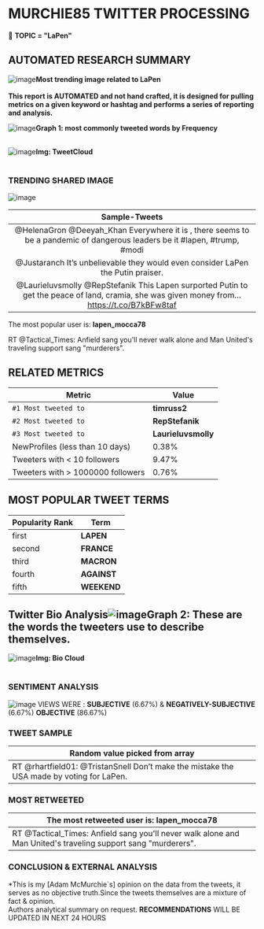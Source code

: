 # MURCHIE85 TWITTER PROCESSING 
&#x1F34E; **TOPIC = "LaPen"**

## AUTOMATED RESEARCH SUMMARY

![image](twitterPostedImage.png)**Most trending image related to LaPen**
<br></br>
<b> This report is AUTOMATED and not hand crafted, it is designed for pulling metrics on a given keyword or hashtag and performs a series of reporting and analysis.</b>



![image](TWEETS.png)**Graph 1: most commonly tweeted words by Frequency**<br></br>

![image](tweetCloud.png)**Img: TweetCloud**<br></br>

### TRENDING SHARED IMAGE

![image](secondTwitterPostedImage.png)



|                **Sample-Tweets**        |
| :-------------: |
| @HelenaGron @Deeyah_Khan Everywhere it is , there seems to be a pandemic of dangerous  leaders be it #lapen, #trump, #modi |
| @Justaranch It’s unbelievable they would even consider LaPen the Putin praiser. |
| @Laurieluvsmolly @RepStefanik This Lapen surported Putin to get the peace of land, cramia, she was given money from… https://t.co/B7kBFw8taf |

The most popular user is: **lapen_mocca78**
<div class="alert alert-block alert-danger"> RT @Tactical_Times: Anfield sang you'll never walk alone and Man United's traveling support sang "murderers".</div>

## RELATED METRICS<br>
| Metric | Value |
| ------------- | ------------- |
| `#1 Most tweeted to`  | **timruss2** |
| `#2 Most tweeted to`  | **RepStefanik** |
| `#3 Most tweeted to`  | **Laurieluvsmolly** |
| NewProfiles (less than 10 days) | 0.38%  |
| Tweeters with < 10 followers  | 9.47%|
| Tweeters with > 1000000 followers  | 0.76%  |



## MOST POPULAR TWEET TERMS 


| Popularity Rank  | Term |
| ------------- | ------------- |
| first  | **LAPEN**  |
| second  | **FRANCE**  |
| third  | **MACRON** |
| fourth  | **AGAINST**  |
| fifth  | **WEEKEND**  |


## Twitter Bio Analysis![image](BIO.png)**Graph 2: These are the words the tweeters use to describe themselves.**
![image](bioCloud.png)**Img: Bio Cloud**<br></br>
### SENTIMENT ANALYSIS
![image](sentiment.png)
VIEWS WERE : **SUBJECTIVE**  (6.67%) & **NEGATIVELY-SUBJECTIVE** (6.67%) **OBJECTIVE** (86.67%)

### TWEET SAMPLE 
| Random value picked from array |
| ------------- |
|RT @rhartfield01: @TristanSnell Don’t make the mistake the USA made by voting for LaPen. |

### MOST RETWEETED 

| The most retweeted user is: **lapen_mocca78**  |
| ------------- |
| RT @Tactical_Times: Anfield sang you'll never walk alone and Man United's traveling support sang "murderers". |

### CONCLUSION & EXTERNAL ANALYSIS

*This is my [Adam McMurchie`s] opinion on the data from the tweets, it serves as no objective truth.Since the tweets themselves are a mixture of fact & opinion.<br>
Authors analytical summary on request.
**RECOMMENDATIONS** WILL BE UPDATED IN NEXT  24 HOURS <br>